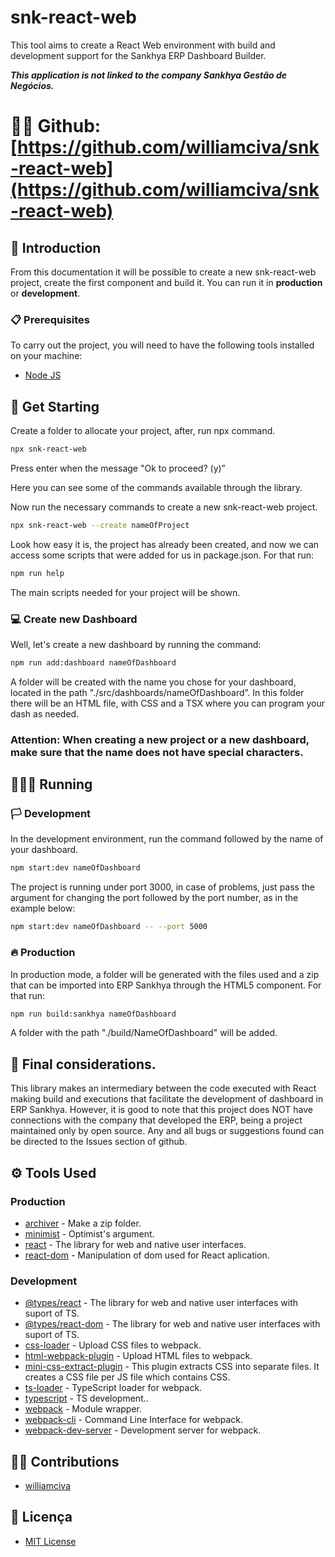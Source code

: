# snk-react-web

This tool aims to create a React Web environment with build and development support for the Sankhya ERP Dashboard Builder.

***This application is not linked to the company Sankhya Gestão de Negócios.***

# 🐱‍👤 **Github:** [https://github.com/williamciva/snk-react-web](https://github.com/williamciva/snk-react-web)



## 🤯 Introduction

From this documentation it will be possible to create a new snk-react-web project, create the first component and build it. You can run it in **production** or **development**.


### **📋** Prerequisites

To carry out the project, you will need to have the following tools installed on your machine:

- [Node JS](https://nodejs.org/en/download)



## 🚀 Get Starting

Create a folder to allocate your project, after, run npx command.

```bash
npx snk-react-web
```

Press enter when the message "Ok to proceed? (y)”

Here you can see some of the commands available through the library.

Now run the necessary commands to create a new snk-react-web project.

```bash
npx snk-react-web --create nameOfProject
```

Look how easy it is, the project has already been created, and now we can access some scripts that were added for us in package.json. For that run:

```bash
npm run help
```

The main scripts needed for your project will be shown.

### 💻 Create new Dashboard

Well, let's create a new dashboard by running the command:

```bash
npm run add:dashboard nameOfDashboard
```

A folder will be created with the name you chose for your dashboard, located in the path "./src/dashboards/nameOfDashboard”. In this folder there will be an HTML file, with CSS and a TSX where you can program your dash as needed.

### **Attention: When creating a new project or a new dashboard, make sure that the name does not have special characters.**



## 🏃🏻‍♂️ Running

### 🏳 Development

In the development environment, run the command followed by the name of your dashboard.

```bash
npm start:dev nameOfDashboard
```

The project is running under port 3000, in case of problems, just pass the argument for changing the port followed by the port number, as in the example below:

```bash
npm start:dev nameOfDashboard -- --port 5000
```

### 🔥 Production

In production mode, a folder will be generated with the files used and a zip that can be imported into ERP Sankhya through the HTML5 component. For that run:

```bash
npm run build:sankhya nameOfDashboard
```

A folder with the path "./build/NameOfDashboard" will be added.


## 🎇 Final considerations.

This library makes an intermediary between the code executed with React making build and executions that facilitate the development of dashboard in ERP Sankhya. However, it is good to note that this project does NOT have connections with the company that developed the ERP, being a project maintained only by open source. Any and all bugs or suggestions found can be directed to the Issues section of github.

## ⚙ Tools Used

### Production

- [archiver](https://react.dev) - Make a zip folder.
- [minimist](https://react.dev) - Optimist's argument.
- [react](https://react.dev) - The library for web and native user interfaces.
- [react-dom](https://react.dev) - Manipulation of dom used for React aplication.

### Development

- [@types/react](https://react.dev) - The library for web and native user interfaces with suport of TS.
- [@types/react-dom](https://react.dev) - The library for web and native user interfaces with suport of TS.
- [css-loader](https://webpack.js.org/loaders/css-loader/) - Upload CSS files to webpack.
- [html-webpack-plugin](https://webpack.js.org/plugins/html-webpack-plugin/) - Upload HTML files to webpack.
- [mini-css-extract-plugin](https://www.npmjs.com/package/mini-css-extract-plugin) - This plugin extracts CSS into separate files. It creates a CSS file per JS file which contains CSS.
- [ts-loader](https://www.npmjs.com/package/ts-loader) - TypeScript loader for webpack.
- [typescript](https://www.typescriptlang.org) - TS development..
- [webpack](https://webpack.js.org) - Module wrapper.
- [webpack-cli](webpack-cli) - Command Line Interface for webpack.
- [webpack-dev-server](https://webpack.js.org/configuration/dev-server/) - Development server for webpack.

## 💪🏻 Contributions

- [williamciva](https://github.com/williamciva)

## 📃 Licença

- [MIT License](https://github.com/williamciva/snk-react-web/blob/main/LICENSE)
